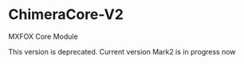# ChimeraCore-V2
MXFOX Core Module

This version is deprecated. Current version Mark2 is in progress now
